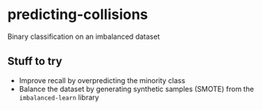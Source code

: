 # predicting-collisions
Binary classification on an imbalanced dataset

## Stuff to try
- Improve recall by overpredicting the minority class
- Balance the dataset by generating synthetic samples (SMOTE) from the `imbalanced-learn` library
